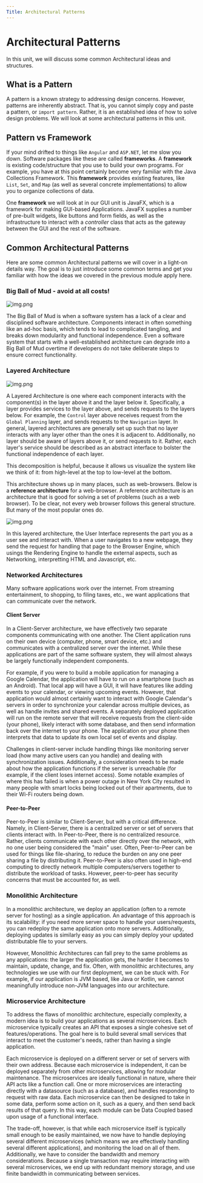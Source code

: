 ```yaml
---
Title: Architectural Patterns
---
```


# Architectural Patterns

In this unit, we will discuss some common Architectural ideas and structures.

## What is a Pattern

A pattern is a known strategy to addressing design concerns. However, patterns are inherently abstract. That is, you cannot simply copy and paste a pattern, or `import pattern`. Rather, it is an established idea of how to solve design problems. We will look at some architectural patterns in this unit.

## Pattern vs Framework

If your mind drifted to things like `Angular` and `ASP.NET`, let me slow you down. Software packages like these are called **frameworks**. A **framework** is existing code/structure that you use to build your own programs. For example, you have at this point certainly become very familiar with the Java Collections Framework. This **framework** provides existing features, like `List`, `Set`, and `Map` (as well as several concrete implementations) to allow you to organize collections of data.

One **framework** we will look at in our GUI unit is JavaFX, which is a framework for making GUI-based Applications. JavaFX supplies a number of pre-built widgets, like buttons and form fields, as well as the infrastructure to interact with a *controller* class that acts as the gateway between the GUI and the rest of the software.

## Common Architectural Patterns

Here are some common Architectural patterns we will cover in a light-on details way. The goal is to just introduce some common terms and get you familiar with how the ideas we covered in the previous module apply here.

### Big Ball of Mud - avoid at all costs!

![img.png](../images/arch_patterns/big_ball_of_mud.png)

The Big Ball of Mud is when a software system has a lack of a clear and disciplined software architecture. Components interact in often something like an ad-hoc basis, which tends to lead to complicated tangling, and breaks down modularity and functional independence. Even a software system that starts with a well-established architecture can degrade into a Big Ball of Mud overtime if developers do not take deliberate steps to ensure correct functionality.

### Layered Architecture

![img.png](../images/arch_patterns/layered_robotics.png)

A Layered Architecture is one where each component interacts with the component(s) in the layer above it and the layer below it. Specifically, a layer provides services to the layer above, and sends requests to the layers below. For example, the `Control` layer above receives request from the `Global Planning` layer, and sends requests to the `Navigation` layer. In general, layered architectures are generally set up such that no layer interacts with any layer other than the ones it is adjacent to. Additionally, no layer should be aware of layers above it, or send requests to it. Rather, each layer's service should be described as an abstract interface to bolster the functional independence of each layer.

This decomposition is helpful, because it allows us visualize the system like we think of it: from high-level at the top to low-level at the bottom.

This architecture shows up in many places, such as web-browsers. Below is a **reference architecture** for a web-browser. A reference architecture is an architecture that is good for solving a set of problems (such as a web browser). To be clear, not every web browser follows this general structure. But many of the most popular ones do.

![img.png](../images/arch_patterns/reference_architecture.png)

In this layered architecture, the User Interface represents the part you as a user see and interact with. When a user navigates to a new webpage, they send the request for handling that page to the Browser Engine, which usings the Rendering Engine to handle the external aspects, such as Networking, interpretting HTML and Javascript, etc.

### Networked Architectures

Many software applications work over the internet. From streaming entertainment, to shopping, to filing taxes, etc., we want applications that can communicate over the network.

#### Client Server

In a Client-Server architecture, we have effectively two separate components communicating with one another. The Client application runs on their own device (computer, phone, smart device, etc.) and communicates with a centralized server over the internet. While these applications are part of the same software system, they will almost always be largely functionally independent components.

For example, if you were to build a mobile application for managing a Google Calendar, the application will have to run on a smartphone (such as an Android). That local app will have a GUI, it will have features like adding events to your calendar, or viewing upcoming events. However, that application would almost certainly want to interact with Google Calendar's servers in order to synchronize your calendar across multiple devices, as well as handle invites and shared events. A separately deployed application will run on the remote server that will receive requests from the client-side (your phone), likely interact with some database, and then send information back over the internet to your phone. The application on your phone then interprets that data to update its own local set of events and display.

Challenges in client-server include handling things like monitoring server load (how many active users can you handle) and dealing with synchronization issues. Additionally, a consideration needs to be made about how the application functions if the server is unreachable (for example, if the client loses internet access). Some notable examples of where this has failed is when a power outage in New York City resulted in many people with smart locks being locked out of their apartments, due to their Wi-Fi routers being down.

#### Peer-to-Peer

Peer-to-Peer is similar to Client-Server, but with a critical difference. Namely, in Client-Server, there is a centralized server or set of servers that clients interact with. In Peer-to-Peer, there is no centralized resource. Rather, clients communicate with each other directly over the network, with no one user being considered the "main" user. Often, Peer-to-Peer can be used for things like file-sharing, to reduce the burden on any one peer sharing a file by distributing it. Peer-to-Peer is also often used in high-end computing to directly network multiple computers/servers together to distribute the workload of tasks. However, peer-to-peer has security concerns that must be accounted for, as well.

### Monolithic Architecture

In a monolithic architecture, we deploy an application (often to a remote server for hosting) as a single application. An advantage of this approach is its scalability: if you need more server space to handle your users/requests, you can redeploy the same application onto more servers. Additionally, deploying updates is similarly easy as you can simply deploy your updated distributable file to your servers.

However, Monolithic Architectures can fall prey to the same problems as any applications: the larger the application gets, the harder it becomes to maintain, update, change, and fix. Often, with monolithic architectures, any technologies we use with our first deployment, we can be stuck with. For example, if our application is JVM based, like Java or Kotlin, we cannot meaningfully introduce non-JVM languages into our architecture.

### Microservice Architecture

To address the flaws of monolithic architecture, especially complexity, a modern idea is to build your applications as several microservices. Each microservice typically creates an API that exposes a single cohesive set of features/operations. The goal here is to build several small services that interact to meet the customer's needs, rather than having a single application.

Each microservice is deployed on a different server or set of servers with their own address. Because each microservice is independent, it can be deployed separately from other microservices, allowing for modular maintenance. The microservices are ideally functional in nature, where their API acts like a function call. One or more microservices are interacting directly with a datasource (such as a database), and handles responding to request with raw data. Each microservice can then be designed to take in some data, perform some action on it, such as a query, and then send back results of that query. In this way, each module can be Data Coupled based upon usage of a functional interface.

The trade-off, however, is that while each microservice itself is typically small enough to be easily maintained, we now have to handle deploying several different microservices (which means we are effectively handling several different applications), and monitoring the load on all of them. Additionally, we have to consider the bandwidth and memory considerations. Because a single transaction may require interacting with several microservices, we end up with redundant memory storage, and use finite bandwidth in communicating between services.